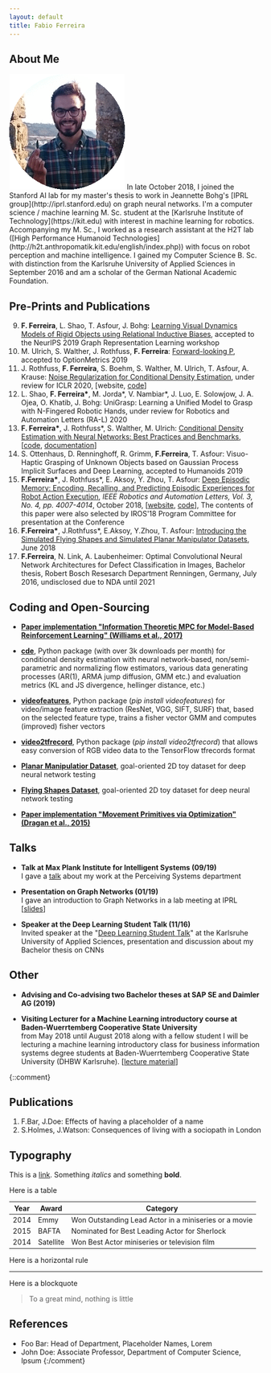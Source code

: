 ```yaml
---
layout: default
title: Fabio Ferreira
---
```


## About Me

<img class="profile-picture" src="pic.gif">
In late October 2018, I joined the Stanford AI lab for my master's thesis to work in Jeannette Bohg's [IPRL group](http://iprl.stanford.edu) on graph neural networks. I'm a computer science / machine learning M. Sc. student at the [Karlsruhe Institute of Technology](https://kit.edu) with interest in machine learning for robotics. Accompanying my M. Sc., I worked as a research assistant at the H2T lab ([High Performance Humanoid Technologies](http://h2t.anthropomatik.kit.edu/english/index.php)) with focus on robot perception and machine intelligence. I gained my Computer Science B. Sc. with distinction from the Karlsruhe University of Applied Sciences in September 2016 and am a scholar of the German National Academic Foundation.

## Pre-Prints and Publications
9. **F. Ferreira**, L. Shao, T. Asfour, J. Bohg: [Learning Visual Dynamics Models of Rigid Objects using Relational Inductive Biases](https://arxiv.org/abs/1909.03749), accepted to the NeurIPS 2019 Graph Representation Learning workshop 
8. M. Ulrich, S. Walther, J. Rothfuss, **F. Ferreira**: [Forward-looking P](http://ssrn.com/abstract=3437281), accepted to OptionMetrics 2019
7. J. Rothfuss, **F. Ferreira**, S. Boehm, S. Walther, M. Ulrich, T. Asfour, A. Krause: [Noise Regularization for Conditional Density Estimation](https://arxiv.org/abs/1907.08982), under review for ICLR 2020, [website, [code](https://github.com/freelunchtheorem/Conditional_Density_Estimation)]
6. L. Shao, **F. Ferreira\***, M. Jorda\*, V. Nambiar*, J. Luo, E. Solowjow, J. A. Ojea, O. Khatib, J. Bohg: UniGrasp: Learning a Unified Model to Grasp with N-Fingered Robotic Hands, under review for Robotics and Automation Letters (RA-L) 2020
5. **F. Ferreira\***, J. Rothfuss\*, S. Walther, M. Ulrich: [Conditional Density Estimation with Neural Networks: Best Practices and Benchmarks](https://arxiv.org/abs/1903.00954), [[code](https://github.com/freelunchtheorem/Conditional_Density_Estimation/), [documentation](https://jonasrothfuss.github.io/Conditional_Density_Estimation)]
4. S. Ottenhaus, D. Renninghoff, R. Grimm, **F.Ferreira**, T. Asfour: Visuo-Haptic Grasping of Unknown Objects based on Gaussian Process Implicit Surfaces and Deep Learning, accepted to Humanoids 2019
3. **F.Ferreira\***, J. Rothfuss\*, E. Aksoy, Y. Zhou, T. Asfour: [Deep Episodic Memory: Encoding, Recalling, and Predicting Episodic Experiences for Robot Action Execution](https://arxiv.org/abs/1801.04134), *IEEE Robotics and Automation Letters, Vol. 3, No. 4, pp. 4007-4014*, October 2018, [[website](http://h2t-projects.webarchiv.kit.edu/Projects/episodicmemory), [code](https://github.com/jonasrothfuss/DeepEpisodicMemory)], The contents of this paper were also selected by IROS'18 Program Committee for presentation at the Conference
2. **F.Ferreira\***, J.Rothfuss\*, E.Aksoy, Y.Zhou, T. Asfour: [Introducing the Simulated Flying Shapes and Simulated Planar Manipulator Datasets](https://arxiv.org/abs/1807.00703), June 2018
1. **F.Ferreira**, N. Link, A. Laubenheimer: Optimal Convolutional Neural Network Architectures for Defect Classification in Images, Bachelor thesis, Robert Bosch Resesarch Department Renningen, Germany, July 2016, undisclosed due to NDA until 2021

## Coding and Open-Sourcing
+ __[Paper implementation "Information Theoretic MPC for Model-Based Reinforcement Learning" (Williams et al., 2017)](https://github.com/ferreirafabio/mppi_pendulum)__

+ **[cde](https://github.com/freelunchtheorem/Conditional_Density_Estimation)**, Python package (with over 3k downloads per month) for conditional density estimation with neural network-based, non/semi-parametric and normalizing flow estimators, various data generating processes (AR(1), ARMA jump diffusion, GMM etc.) and evaluation metrics (KL and JS divergence, hellinger distance, etc.) 

+ **[videofeatures](https://github.com/jonasrothfuss/videofeatures)**, Python package (*pip install videofeatures*) for video/image feature extraction (ResNet, VGG, SIFT, SURF) that, based on the selected feature type, trains a fisher vector GMM and computes (improved) fisher vectors

+ **[video2tfrecord](https://github.com/ferreirafabio/video2tfrecord)**, Python package (*pip install video2tfrecord*) that allows easy conversion of RGB video data to the TensorFlow tfrecords format

+ **[Planar Manipulatior Dataset](https://github.com/ferreirafabio/PlanarManipulatorDataset)**, goal-oriented 2D toy dataset for deep neural network testing

+ **[Flying Shapes Dataset](https://github.com/ferreirafabio/FlyingShapesDataset)**, goal-oriented 2D toy dataset for deep neural network testing

+ __[Paper implementation "Movement Primitives via Optimization" (Dragan et al., 2015)](https://github.com/ferreirafabio/movement_primitives_via_optimization)__ <br/>

## Talks
+ __Talk at Max Plank Institute for Intelligent Systems (09/19)__<br/>
I gave a [talk](https://ps.is.tuebingen.mpg.de/talks/learning-visual-dynamics-models-of-rigid-objects-using-relational-inductive-biases) about my work at the Perceiving Systems department

+ __Presentation on Graph Networks (01/19)__<br/>
I gave an introduction to Graph Networks in a lab meeting at IPRL [[slides](https://www.dropbox.com/sh/dnjnjggevvxo8jl/AAA5B2f7QP7LW7YIqjYeElvia?dl=0)]

+ __Speaker at the Deep Learning Student Talk (11/16)__ <br/>
Invited speaker at the "[Deep Learning Student Talk](https://ferreirafabio.github.io/data/posterdl.pdf)" at the Karlsruhe University of Applied Sciences, presentation and discussion about my Bachelor thesis on CNNs

## Other
+ __Advising and Co-advising two Bachelor theses at SAP SE and Daimler AG (2019)__<br/>

+ __Visiting Lecturer for a Machine Learning introductory course at Baden-Wuerrtemberg Cooperative State University__<br/>
from May 2018 until August 2018 along with a fellow student I will be lecturing a machine learning introductory class for business information systems degree students at Baden-Wuerrtemberg Cooperative State University (DHBW Karlsruhe). [[lecture material](https://github.com/ferreirafabio/Intro_to_ML_DHBW)]

{::comment}
## Publications

1. F.Bar, J.Doe: Effects of having a placeholder of a name
2. S.Holmes, J.Watson: Consequences of living with a sociopath in London

## Typography

This is a [link](http://google.com). Something *italics* and something **bold**.

Here is a table

Year | Award | Category
-----|-------|--------
2014 | Emmy  | Won Outstanding Lead Actor in a miniseries or a movie
2015 | BAFTA | Nominated for Best Leading Actor for Sherlock
2014 | Satellite | Won Best Actor miniseries or television film

Here is a horizontal rule

---

Here is a blockquote

> To a great mind, nothing is little

## References

* Foo Bar: Head of Department, Placeholder Names, Lorem
* John Doe: Associate Professor, Department of Computer Science, Ipsum
{:/comment}
